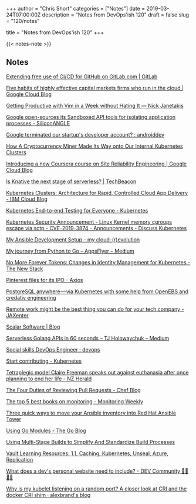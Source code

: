 +++
author = "Chris Short"
categories = ["Notes"]
date = 2019-03-24T07:00:00Z
description = "Notes from DevOps'ish 120"
draft = false
slug = "120/notes"

title = "Notes from DevOps'ish 120"
+++

{{< notes-note >}}

## Notes

[Extending free use of CI/CD for GitHub on GitLab.com | GitLab](https://about.gitlab.com/2019/03/21/six-more-months-ci-cd-github/)

[Five habits of highly effective capital markets firms who run in the cloud | Google Cloud Blog](https://cloud.google.com/blog/topics/inside-google-cloud/five-habits-of-highly-effective-capital-markets-firms-who-run-in-the-cloud)

[Getting Productive with Vim in a Week without Hating It — Nick Janetakis](https://nickjanetakis.com/blog/getting-productive-with-vim-in-a-week-without-hating-it)

[Google open-sources its Sandboxed API tools for isolating application processes - SiliconANGLE](https://siliconangle.com/2019/03/19/google-open-sources-sandboxed-api-tools-isolating-application-processes/)

[Google terminated our startup's developer account? : androiddev](https://www.reddit.com/r/androiddev/comments/b2ztr0/google_terminated_our_startups_developer_account/)

[How A Cryptocurrency Miner Made Its Way onto Our Internal Kubernetes Clusters](https://medium.com/jw-player-engineering/how-a-cryptocurrency-miner-made-its-way-onto-our-internal-kubernetes-clusters-9b09c4704205)

[Introducing a new Coursera course on Site Reliability Engineering | Google Cloud Blog](https://cloud.google.com/blog/products/devops-sre/introducing-a-new-coursera-course-on-site-reliability-engineering)

[Is Knative the next stage of serverless? | TechBeacon](https://techbeacon.com/enterprise-it/knative-next-stage-serverless)

[Kubernetes Clusters: Architecture for Rapid, Controlled Cloud App Delivery - IBM Cloud Blog](https://www.ibm.com/blogs/bluemix/2019/03/kubernetes-clusters-architecture-for-rapid-controlled-cloud-app-delivery/)

[Kubernetes End-to-end Testing for Everyone - Kubernetes](https://kubernetes.io/blog/2019/03/22/kubernetes-end-to-end-testing-for-everyone/)

[Kubernetes Security Announcement - Linux Kernel memory cgroups escape via sctp - CVE-2019-3874 - Announcements - Discuss Kubernetes](https://discuss.kubernetes.io/t/kubernetes-security-announcement-linux-kernel-memory-cgroups-escape-via-sctp-cve-2019-3874/5594)

[My Ansible Development Setup - my cloud-(r)evolution](https://mycloudrevolution.com/en/2019/03/18/my-ansible-development-setup/)

[My journey from Python to Go – AppsFlyer – Medium](https://medium.com/appsflyer/my-journey-from-python-to-go-3859783c6b3c)

[No More Forever Tokens: Changes in Identity Management for Kubernetes - The New Stack](https://thenewstack.io/no-more-forever-tokens-changes-in-identity-management-for-kubernetes/)

[Pinterest files for its IPO - Axios](https://www.axios.com/pinterest-files-for-ipo-1553267541-94edda20-8954-41db-bfea-47c33cd0a8d6.html?stream=technology&utm_source=alert&utm_medium=email&utm_campaign=alerts_technology)

[PostgreSQL anywhere — via Kubernetes with some help from OpenEBS and credativ engineering](https://blog.openebs.io/postgresql-anywhere-via-kubernetes-with-some-help-from-openebs-and-credativ-engineering-c1c8b4bb1684)

[Remote work might be the best thing you can do for your tech company - JAXenter](https://jaxenter.com/remote-work-best-thing-for-your-company-157104.html)

[Scalar Software | Blog](https://scalarsoftware.com/blog/why-most-companies-dont-need-kubernetes/)

[Serverless Golang APIs in 60 seconds – TJ Holowaychuk – Medium](https://medium.com/@tjholowaychuk/serverless-golang-apis-in-60-seconds-46e4ac36b680)

[Social skills DevOps Engineer : devops](https://www.reddit.com/r/devops/comments/b3wx3k/social_skills_devops_engineer/)

[Start contributing - Kubernetes](https://kubernetes.io/docs/contribute/start/)

[Tetraplegic model Claire Freeman speaks out against euthanasia after once planning to end her life - NZ Herald](https://www.nzherald.co.nz/nz/news/article.cfm?c_id=1&objectid=12211310)

[The Four Duties of Reviewing Pull Requests - Chef Blog](https://blog.chef.io/2019/03/19/the-four-duties-of-reviewing-pull-requests/)

[The top 5 best books on monitoring - Monitoring Weekly](https://monitoring.love/articles/the-top-5-best-books-on-monitoring/)

[Three quick ways to move your Ansible inventory into Red Hat Ansible Tower](https://www.ansible.com/blog/three-quick-ways-to-move-your-ansible-inventory-into-red-hat-ansible-tower)

[Using Go Modules - The Go Blog](https://blog.golang.org/using-go-modules)

[Using Multi-Stage Builds to Simplify And Standardize Build Processes](https://medium.com/capital-one-tech/multi-stage-builds-and-dockerfile-b5866d9e2f84)

[Vault Learning Resources: 1.1, Caching, Kubernetes, Unseal, Azure, Replication](https://www.hashicorp.com/blog/vault-learning-resources-1-1-caching-kubernetes-uns)

[What does a dev's personal website need to include? - DEV Community 👩‍💻👨‍💻](https://dev.to/kathryngrayson/what-does-a-devs-personal-website-need-to-include--58ld)

[Why is my kubelet listening on a random port? A closer look at CRI and the docker CRI shim · alexbrand's blog](https://alexbrand.dev/post/why-is-my-kubelet-listening-on-a-random-port-a-closer-look-at-cri-and-the-docker-cri-shim/)



